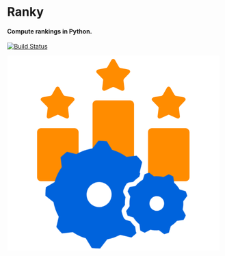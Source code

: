 # Ranky

#### Compute rankings in Python.

[![Build Status](https://travis-ci.com/Didayolo/ranky.svg?token=sQRwdboThHyw4yYsxjxs&branch=main)](https://travis-ci.com/Didayolo/ranky)

![logo](logo.png)
